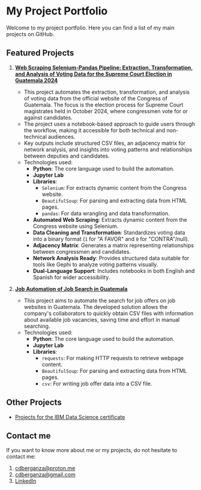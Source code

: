 # My Project Portfolio

Welcome to my project portfolio. Here you can find a list of my main projects on GitHub.

## Featured Projects

1. **[Web Scraping Selenium-Pandas Pipeline: Extraction, Transformation, and Analysis of Voting Data for the  Supreme Court Election in Guatemala 2024](https://github.com/cdberganza/eleccion_cortes_gt_2024)**
   - This project automates the extraction, transformation, and analysis of voting data from the official website of the Congress of Guatemala. The focus is the election process for Supreme Court magistrates held in October 2024, where congressmen vote for or against candidates.
   - The project uses a notebook-based approach to guide users through the workflow, making it accessible for both technical and non-technical audiences.
   - Key outputs include structured CSV files, an adjacency matrix for network analysis, and insights into voting patterns and relationships between deputies and candidates.
   - Technologies used: 
      - **Python**: The core language used to build the automation.
      - **Jupyter Lab**
      - **Libraries**:
           - `Selenium`: For extracts dynamic content from the Congress website.
           - `BeautifulSoup`: For parsing and extracting data from HTML pages.
           - `pandas`: For data wrangling and data transformation.
      - **Automated Web Scraping**: Extracts dynamic content from the Congress website using Selenium.
      - **Data Cleaning and Transformation**: Standardizes voting data into a binary format (`1` for "A FAVOR" and `0` for "CONTRA"/null).
      - **Adjacency Matrix**: Generates a matrix representing relationships between congressmen and candidates.
      - **Network Analysis Ready**: Provides structured data suitable for tools like Gephi to analyze voting patterns visually.
      - **Dual-Language Support**: Includes notebooks in both English and Spanish for wider accessibility.

2. **[Job Automation of Job Search in Guatemala](https://github.com/cdberganza/job_scraping_gt)**
   - This project aims to automate the search for job offers on job websites in Guatemala. The developed solution allows the company's collaborators to quickly obtain CSV files with information about available job vacancies, saving time and effort in manual searching.
   - Technologies used: 
      - **Python**: The core language used to build the automation.
      - **Jupyter Lab**
      - **Libraries**:
           - `requests`: For making HTTP requests to retrieve webpage content.
           - `BeautifulSoup`: For parsing and extracting data from HTML pages.
           - `csv`: For writing job offer data into a CSV file.


## Other Projects

- [Projects for the IBM Data Science certificate](https://github.com/cdberganza/IBM_Data_Science)

## Contact me

If you want to know more about me or my projects, do not hesitate to contact me:

1. cdberganza@proton.me
2. cdberganza@gmail.com
3. [LinkedIn](https://www.linkedin.com/in/darwin-berganza/)
